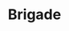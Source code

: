 ---
codehost: https://github.com/https://github.com/azure/brigade
logohandle: brigadesh
sort: brigade
title: Brigade
website: https://brigade.sh/
---